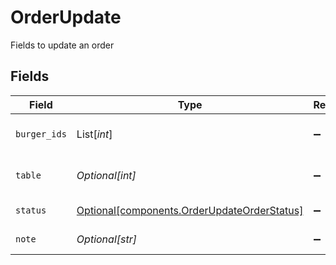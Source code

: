 # OrderUpdate

Fields to update an order


## Fields

| Field                                                                                            | Type                                                                                             | Required                                                                                         | Description                                                                                      | Example                                                                                          |
| ------------------------------------------------------------------------------------------------ | ------------------------------------------------------------------------------------------------ | ------------------------------------------------------------------------------------------------ | ------------------------------------------------------------------------------------------------ | ------------------------------------------------------------------------------------------------ |
| `burger_ids`                                                                                     | List[*int*]                                                                                      | :heavy_minus_sign:                                                                               | List of burger ids in the order                                                                  | 1,2                                                                                              |
| `table`                                                                                          | *Optional[int]*                                                                                  | :heavy_minus_sign:                                                                               | Table number for the order                                                                       | 1                                                                                                |
| `status`                                                                                         | [Optional[components.OrderUpdateOrderStatus]](../../models/components/orderupdateorderstatus.md) | :heavy_minus_sign:                                                                               | Status of the order                                                                              | CREATED                                                                                          |
| `note`                                                                                           | *Optional[str]*                                                                                  | :heavy_minus_sign:                                                                               | Note for the order                                                                               | No onions                                                                                        |